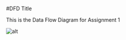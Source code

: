 #DFD Title

This is the Data Flow Diagram for Assignment 1  

![alt](https://cloud.githubusercontent.com/assets/21317448/19022689/7d13bb68-88a3-11e6-9959-8234b1cdec8d.png)

